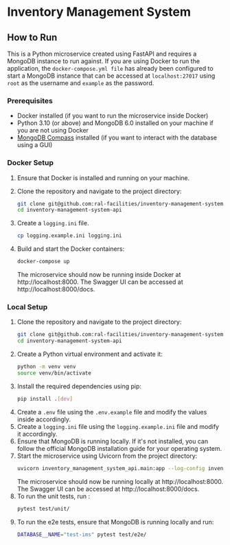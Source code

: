 # Inventory Management System

## How to Run

This is a Python microservice created using FastAPI and requires a MongoDB instance to run against. If you are using
Docker to run the application, the `docker-compose.yml file` has already been configured to start a MongoDB instance
that can be accessed at `localhost:27017` using `root` as the username and `example` as the password.

### Prerequisites
- Docker installed (if you want to run the microservice inside Docker)
- Python 3.10 (or above) and MongoDB 6.0 installed on your machine if you are not using Docker
- [MongoDB Compass](https://www.mongodb.com/products/compass) installed (if you want to interact with the database using a GUI)

### Docker Setup

1. Ensure that Docker is installed and running on your machine.
2. Clone the repository and navigate to the project directory:
    ```bash
    git clone git@github.com:ral-facilities/inventory-management-system-api.git
    cd inventory-management-system-api
3. Create a `logging.ini` file.
    ```bash
   cp logging.example.ini logging.ini
    ```

4. Build and start the Docker containers:
    ```bash
   docker-compose up
    ```
   The microservice should now be running inside Docker at http://localhost:8000. The Swagger UI can be accessed
   at http://localhost:8000/docs.

### Local Setup

1. Clone the repository and navigate to the project directory:
    ```bash
    git clone git@github.com:ral-facilities/inventory-management-system-api.git
    cd inventory-management-system-api
    ```
2. Create a Python virtual environment and activate it:
    ```bash
    python -m venv venv
    source venv/bin/activate
    ```
3. Install the required dependencies using pip:
    ```bash
   pip install .[dev]
    ```
4. Create a `.env` file using the `.env.example` file and modify the values inside accordingly.
5. Create a `logging.ini` file using the `logging.example.ini` file and modify it accordingly.
6. Ensure that MongoDB is running locally. If it's not installed, you can follow the official MongoDB installation guide
   for your operating system.
7. Start the microservice using Uvicorn from the project directory:
    ```bash
   uvicorn inventory_management_system_api.main:app --log-config inventory_management_system_api/logging.ini --reload
    ```
   The microservice should now be running locally at http://localhost:8000. The Swagger UI can be accessed
   at http://localhost:8000/docs.
8. To run the unit tests, run :
   ```bash
   pytest test/unit/
   ```
9. To run the e2e tests, ensure that MongoDB is running locally and run:
   ```bash
   DATABASE__NAME="test-ims" pytest test/e2e/
   ```
